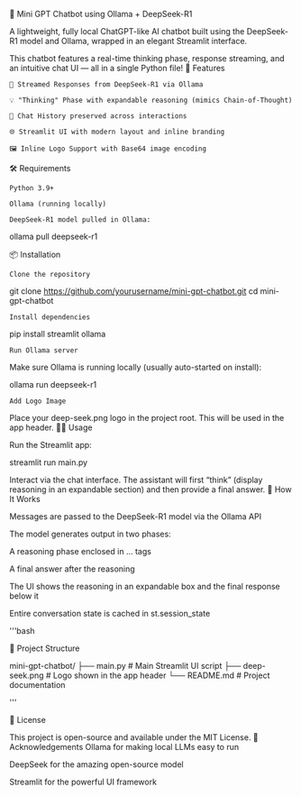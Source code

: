 🧠 Mini GPT Chatbot using Ollama + DeepSeek-R1

A lightweight, fully local ChatGPT-like AI chatbot built using the DeepSeek-R1 model and Ollama, wrapped in an elegant Streamlit interface.

This chatbot features a real-time thinking phase, response streaming, and an intuitive chat UI — all in a single Python file!
🚀 Features

    🔮 Streamed Responses from DeepSeek-R1 via Ollama

    💡 "Thinking" Phase with expandable reasoning (mimics Chain-of-Thought)

    🧵 Chat History preserved across interactions

    🌐 Streamlit UI with modern layout and inline branding

    🖼️ Inline Logo Support with Base64 image encoding

🛠️ Requirements

    Python 3.9+

    Ollama (running locally)

    DeepSeek-R1 model pulled in Ollama:

ollama pull deepseek-r1

📦 Installation

    Clone the repository

git clone https://github.com/yourusername/mini-gpt-chatbot.git
cd mini-gpt-chatbot

    Install dependencies

pip install streamlit ollama

    Run Ollama server

Make sure Ollama is running locally (usually auto-started on install):

ollama run deepseek-r1

    Add Logo Image

Place your deep-seek.png logo in the project root. This will be used in the app header.
🧑‍💻 Usage

Run the Streamlit app:

streamlit run main.py

Interact via the chat interface. The assistant will first “think” (display reasoning in an expandable section) and then provide a final answer.
🧠 How It Works

   Messages are passed to the DeepSeek-R1 model via the Ollama API

   The model generates output in two phases:

   A reasoning phase enclosed in <think>...</think> tags

   A final answer after the reasoning

The UI shows the reasoning in an expandable box and the final response below it

Entire conversation state is cached in st.session_state

'''bash 

📁 Project Structure

mini-gpt-chatbot/
├── main.py               # Main Streamlit UI script
├── deep-seek.png         # Logo shown in the app header
└── README.md             # Project documentation

'''

📃 License

This project is open-source and available under the MIT License.
🙌 Acknowledgements
 Ollama for making local LLMs easy to run

 DeepSeek for the amazing open-source model

 Streamlit for the powerful UI framework
